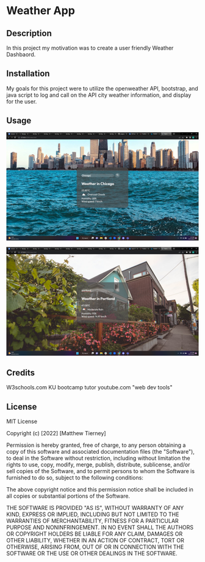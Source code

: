 # Weather App

## Description
In this project my motivation was to create a user friendly Weather Dashbaord. 

## Installation 
My goals for this project were to utilize the openweather API, bootstrap, and java script to log and call on the API city weather information, and display for the user.

## Usage

![alt text](assets/Images/Screenshot%20(72).png)

![alt text](assets/Images/Screenshot%20(73).png)

## Credits
W3schools.com
KU bootcamp tutor 
youtube.com "web dev tools"

## License 

MIT License

Copyright (c) [2022] [Matthew Tierney]

Permission is hereby granted, free of charge, to any person obtaining a copy
of this software and associated documentation files (the "Software"), to deal
in the Software without restriction, including without limitation the rights
to use, copy, modify, merge, publish, distribute, sublicense, and/or sell
copies of the Software, and to permit persons to whom the Software is
furnished to do so, subject to the following conditions:

The above copyright notice and this permission notice shall be included in all
copies or substantial portions of the Software.

THE SOFTWARE IS PROVIDED "AS IS", WITHOUT WARRANTY OF ANY KIND, EXPRESS OR
IMPLIED, INCLUDING BUT NOT LIMITED TO THE WARRANTIES OF MERCHANTABILITY,
FITNESS FOR A PARTICULAR PURPOSE AND NONINFRINGEMENT. IN NO EVENT SHALL THE
AUTHORS OR COPYRIGHT HOLDERS BE LIABLE FOR ANY CLAIM, DAMAGES OR OTHER
LIABILITY, WHETHER IN AN ACTION OF CONTRACT, TORT OR OTHERWISE, ARISING FROM,
OUT OF OR IN CONNECTION WITH THE SOFTWARE OR THE USE OR OTHER DEALINGS IN THE
SOFTWARE.